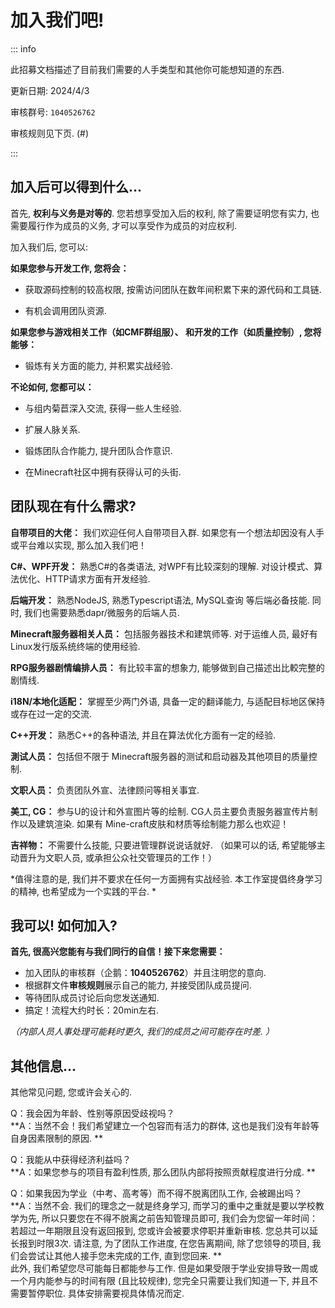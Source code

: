 # 加入我们吧!

::: info

此招募文档描述了目前我们需要的人手类型和其他你可能想知道的东西. 

更新日期: 2024/4/3

审核群号: `1040526762`

审核规则见下页. (#)

:::

## 加入后可以得到什么…

首先, **权利与义务是对等的**. 您若想享受加入后的权利, 除了需要证明您有实力,  也需要履行作为成员的义务, 才可以享受作为成员的对应权利. 

加入我们后, 您可以:

**如果您参与开发工作, 您将会：**

- 获取源码控制的较高权限, 按需访问团队在数年间积累下来的源代码和工具链. 

- 有机会调用团队资源. 

**如果您参与游戏相关工作（如CMF群组服）、 和开发的工作（如质量控制）, 您将能够：**
- 锻炼有关方面的能力, 并积累实战经验. 

**不论如何, 您都可以：**

- 与组内菊苣深入交流, 获得一些人生经验. 

- 扩展人脉关系. 

- 锻炼团队合作能力, 提升团队合作意识. 

- 在Minecraft社区中拥有获得认可的头街. 

## 团队现在有什么需求?

**自带项目的大佬：**
我们欢迎任何人自带项目入群. 如果您有一个想法却因没有人手或平台难以实现, 那么加入我们吧！

**C#、WPF开发：**
熟悉C#的各类语法, 对WPF有比较深刻的理解. 对设计模式、算法优化、HTTP请求方面有开发经验. 

**后端开发：**
熟悉NodeJS, 熟悉Typescript语法, MySQL查询 等后端必备技能. 同时, 我们也需要熟悉dapr/微服务的后端人员. 

**Minecraft服务器相关人员：**
包括服务器技术和建筑师等. 对于运维人员, 最好有Linux发行版系统终端的使用经验. 

**RPG服务器剧情编排人员：**
有比较丰富的想象力, 能够做到自己描述出比較完整的剧情线. 

**i18N/本地化适配：**
掌握至少两门外语, 具备一定的翻译能力, 与适配目标地区保持或存在过一定的交流. 

**C++开发：**
熟悉C++的各种语法, 并且在算法优化方面有一定的经验. 

**測试人员：**
包括但不限于 Minecraft服务器的测试和启动器及其他项目的质量控制. 

**文职人员：**
负责团队外宣、法律顾问等相关事宜. 

**美工, CG：**
参与U的设计和外宣图片等的绘制. CG人员主要负责服务器宣传片制作以及建筑渲染. 如果有 Mine-craft皮肤和材质等绘制能力那么也欢迎！

**吉祥物：**
不需要什么技能, 只要进管理群说说话就好. （如果可以的话, 希望能够主动晋升为文职人员, 或承担公众社交管理员的工作！）

*值得注意的是, 我们并不要求在任何一方面拥有实战经验. 本工作室提倡终身学习的精神, 也希望成为一个实践的平台. *

## 我可以! 如何加入?

**首先, 很高兴您能有与我们同行的自信！接下来您需要：**

- 加入团队的审核群（企鹅：**1040526762**）并且注明您的意向. 
- 根据群文件**审核规则**展示自己的能力, 并接受团队成员提问. 
- 等待团队成员讨论后向您发送通知. 
- 搞定！流程大约时长：20min左右. 

*（内部人员人事处理可能耗时更久, 我们的成员之间可能存在时差. ）*

## 其他信息…

其他常见问题, 您或许会关心的. 

Q：我会因为年龄、性别等原因受歧视吗？<br>
**A：当然不会！我们希望建立一个包容而有活力的群体, 这也是我们没有年龄等自身因素限制的原因. **

Q：我能从中获得经济利益吗？<br>
**A：如果您参与的项目有盈利性质, 那么团队内部将按照贡献程度进行分成. **

Q：如果我因为学业（中考、高考等）而不得不脱离团队工作, 会被踢出吗？<br>
**A：当然不会. 我们的理念之一就是终身学习, 而学习的重中之重就是要以学校教学为先,  所以只要您在不得不脱离之前告知管理员即可, 我们会为您留一年时间：若超过一年期限且没有返回报到, 您或许会被要求停职并重新审核. 您总共可以延长报到时限3次.  请注意, 为了团队工作进度, 在您告离期间, 除了您领导的项目, 我们会尝试让其他人接手您未完成的工作, 直到您回来. **<br>此外, 我们希望您尽可能每日都能参与工作. 但是如果受限于学业安排导致一周或一个月内能参与的时间有限 (且比较规律), 您完全只需要让我们知道一下, 并且不需要暂停职位. 具体安排需要视具体情况而定.            
